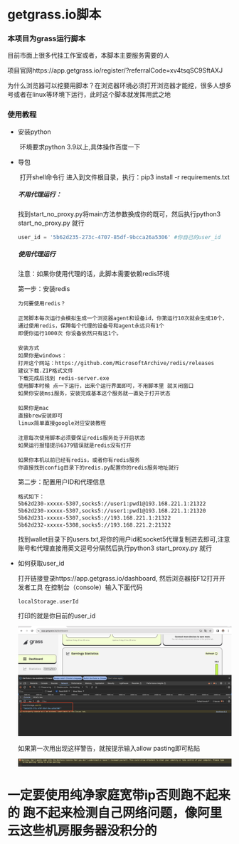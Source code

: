 # getgrass.io脚本

### 本项目为grass运行脚本

目前市面上很多代挂工作室或者，本脚本主要服务需要的人

项目官网https://app.getgrass.io/register/?referralCode=xv4tsqSC9SftAXJ

为什么浏览器可以挖要用脚本？在浏览器环境必须打开浏览器才能挖，很多人想多号或者在linux等环境下运行，此时这个脚本就发挥用武之地

### 使用教程

- 安装python

  ​	环境要求python 3.9以上,具体操作百度一下

- 导包

  ​	打开shell命令行 进入到文件根目录，执行：pip3 install -r requirements.txt

  ##### 不用代理运行：

  找到start_no_proxy.py将main方法参数换成你的既可，然后执行python3  start_no_proxy.py 就行

  ~~~python
  user_id = '5b62d235-273c-4707-85df-9bcca26a5306' #你自己的user_id
  ~~~

  ##### 使用代理运行

  注意：如果你使用代理的话，此脚本需要依赖redis环境

  第一步：安装redis

  ~~~
  为何要使用redis？
  
  正常脚本每次运行会模拟生成一个浏览器agent和设备id，你第运行10次就会生成10个，通过使用redis，保障每个代理的设备号和agent永远只有1个
  即便你运行1000次 你设备依然只有这1个。
  
  安装方式
  如果你是windows：
  打开这个网站：https://github.com/MicrosoftArchive/redis/releases
  建议下载.ZIP格式文件
  下载完成后找到 redis-server.exe 
  使用脚本时候 点一下运行，出来个运行界面即可，不用脚本里 就关闭窗口
  如果你安装msi服务，安装完成基本这个服务就一直处于打开状态
  
  如果你是mac
  直接brew安装即可
  linux简单直接google对应安装教程
  
  注意每次使用脚本必须要保证redis服务处于开启状态
  如果运行报错提示6379错误就是redis没有打开
  
  如果你本机以前已经有redis，或者你有redis服务
  你直接找到config目录下的redis.py配置你的redis服务地址就行
  
  ~~~

  第二步：配置用户ID和代理信息

  ~~~
  格式如下：
  5b62d230-xxxxx-5307,socks5://user1:pwd1@193.168.221.1:21322
  5b62d230-xxxxx-5307,socks5://user1:pwd1@193.168.221.1:21320
  5b62d231-xxxxx-5307,socks5://193.168.221.1:21322
  5b62d232-xxxxx-5308,socks5://193.168.221.2:21322
  ~~~
  找到wallet目录下的users.txt,将你的用户id和socket5代理复制进去即可,注意账号和代理直接用英文逗号分隔然后执行python3  start_proxy.py 就行



- 如何获取user_id

  打开链接登录https://app.getgrass.io/dashboard,  然后浏览器按F12打开开发者工具 在控制台（console）输入下面代码

  ```
  localStorage.userId
  ```

  打印的就是你目前的user_id

  ![image-20240206145338215](https://raw.githubusercontent.com/91qkxs/tc/file/uPic/image-20240206145338215.png)

  如果第一次用出现这样警告，就按提示输入allow pasting即可粘贴

  ![image-20240206145444725](https://raw.githubusercontent.com/91qkxs/tc/file/uPic/image-20240206145444725.png)


# 一定要使用纯净家庭宽带ip否则跑不起来的 跑不起来检测自己网络问题，像阿里云这些机房服务器没积分的